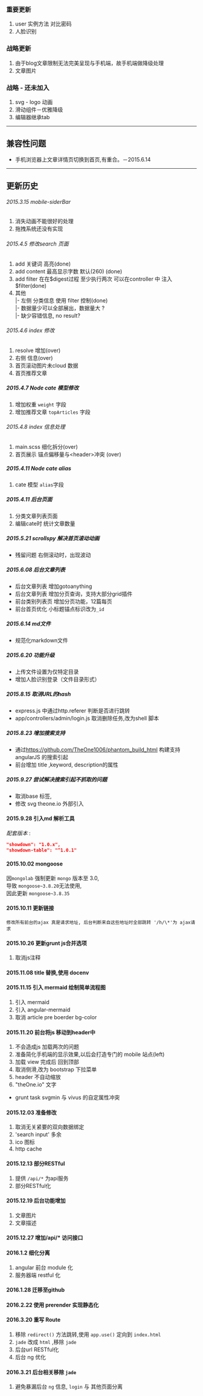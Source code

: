 ### 重要更新
1. user 实例方法 对比密码
2. 人脸识别


### 战略更新
1. 由于blog文章限制无法完美呈现与手机端，故手机端做降级处理
2. 文章图片

### 战略 - 还未加入
1. svg - logo 动画
2. 滑动组件－优雅降级
3. 编辑器继承tab


- - - - - - - - - - - - - - - - - - - - - - - - - - - -

## 兼容性问题 ##
* 手机浏览器上文章详情页切换到首页,有重合。－2015.6.14

- - - - - - - - - - - - - - - - - - - - - - - - - - - -

## 更新历史 ##
######    2015.3.15 mobile-siderBar
 1. 消失动画不能很好的处理
 2. 拖拽系统还没有实现


###### 2015.4.5 修改search 页面
 1. add 关键词 高亮(done)
 2. add content 最高显示字数 默认(260) (done)
 3. add filter 在在$digest过程 至少执行两次 可以在controller 中 注入 $filter(done)
 4. 其他  
    |- 左侧 分类信息 使用 filter 控制(done)   
    |- 数据量少可以全部展出，数据量大 ?  
    |- 缺少容错信息, no result?  

###### 2015.4.6 index 修改
 1. resolve 增加(over)
 2. 右侧 信息(over)
 3. 首页滚动图片未cloud 数据
 4. 首页推荐文章

##### 2015.4.7 Node cate 模型修改
 1. 增加权重 `weight` 字段
 2. 增加推荐文章 `topArticles` 字段

###### 2015.4.8  index 信息处理
 1. main.scss 细化拆分(over)
 2. 首页展示 锚点偏移量与&lt;header&gt;冲突 (over)

##### 2015.4.11 Node cate alias
 1. cate 模型 `alias`字段

##### 2015.4.11 后台页面
 1. 分类文章列表页面
 2. 编辑cate时 统计文章数量

##### 2015.5.21 scrollspy 解决首页滚动动画
 * 残留问题 右侧滚动时，出现波动

##### 2015.6.08 后台文章列表
 * 后台文章列表 增加gotoanything
 * 后台文章列表 增加分页查询，支持大部分grid插件
 * 前台类别列表页 增加分页功能，12篇每页
 * 前台首页优化 小标题锚点标识改为`_id`

##### 2015.6.14 md文件
 * 规范化markdown文件

##### 2015.6.20 功能升级
* 上传文件设置为仅特定目录
* 增加人脸识别登录（文件目录形式）


##### 2015.8.15 取消URL的hash
* express.js 中通过http.referer 判断是否进行跳转
* app/controllers/admin/login.js 取消删除任务,改为shell 脚本


##### 2015.8.23 增加搜索支持
* 通过<https://github.com/TheOne1006/phantom_build_html> 构建支持 angularJS 的搜索引起
* 前台增加 title ,keyword, description的属性


##### 2015.9.27 尝试解决搜索引起不抓取的问题
* 取消base 标签,
* 修改 svg theone.io 外部引入

#### 2015.9.28 引入md 解析工具
_配套版本_ :

```json
"showdown": "1.0.x",
"showdown-table": "^1.0.1"
```


#### 2015.10.02 mongoose
因`mongolab` 强制更新 `mongo` 版本至 3.0,  
导致 `mongoose~3.8.20`无法使用,  
因此更新 `mongoose~3.8.35`  


#### 2015.10.11 更新链接
``
修改所有前台的ajax 真是请求地址,
后台判断来自这些地址时全部跳转
'/h/\*'为 ajax请求
``

#### 2015.10.26 更新grunt js合并选项
1. 取消js注释

#### 2015.11.08 title 替换,使用 docenv

#### 2015.11.15 引入 mermaid 绘制简单流程图
1. 引入 mermaid
2. 引入 angular-mermaid
3. 取消 article pre boerder bg-color

#### 2015.11.20 前台将js 移动到header中

1. 不会造成js 加载两次的问题
2. 准备简化手机端的显示效果,以后会打造专门的 mobile 站点(left)
3. 加载 view 完成后 回到顶部
4. 取消侧滑,改为 bootstrap 下拉菜单
5. header 不自动缩放
6. "theOne.io" 文字
  - grunt task svgmin 与 vivus 的自定属性冲突



#### 2015.12.03 准备修改
1. 取消无关紧要的双向数据绑定
2. 'search input' 多余
3. ico 图标
4. http cache

#### 2015.12.13 部分RESTful
1. 提供 `/api/*` 为api服务
2. 部分RESTful化


#### 2015.12.19 后台功能增加

1. 文章图片
2. 文章描述

#### 2015.12.27 增加/api/* 访问接口

#### 2016.1.2 细化分离

1. angular 前台 module 化
2. 服务器端 restful 化

#### 2016.1.28 迁移至github

#### 2016.2.22 使用 prerender 实现静态化

#### 2016.3.20 重写 Route

1. 移除 `redirect()` 方法跳转,使用 `app.use()` 定向到 `index.html`
2. `jade` 改成 `html` ,移除 `jade`
3. 后台url RESTful化
4. 后台 ng 优化


#### 2016.3.21 后台相关移除 `jade`

1. 避免暴漏后台 `ng` 信息, `login` 与 其他页面分离
